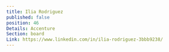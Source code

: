 ```yaml
---
title: Ilia Rodriguez
published: false
position: 46
Details: Accenture
Section: board
Link: https://www.linkedin.com/in/ilia-rodriguez-3bbb9238/
---
```


